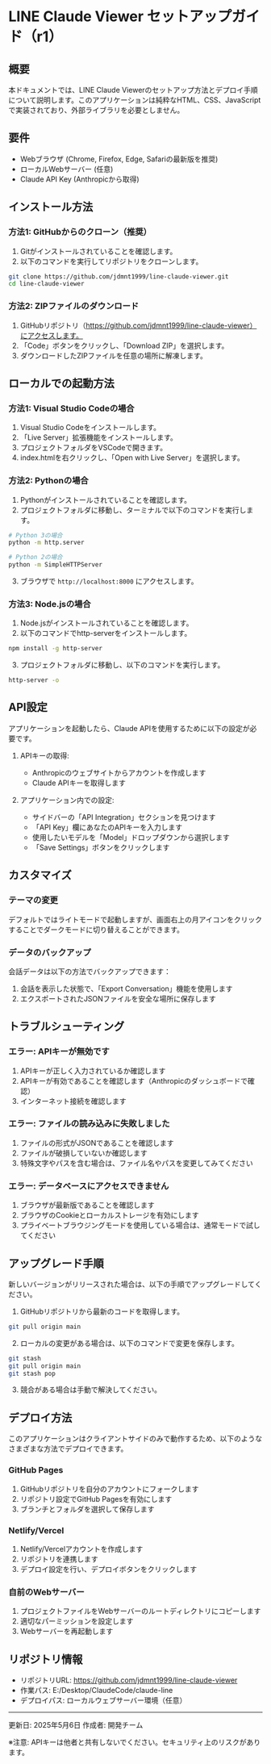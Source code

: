 # LINE Claude Viewer セットアップガイド（r1）

## 概要

本ドキュメントでは、LINE Claude Viewerのセットアップ方法とデプロイ手順について説明します。このアプリケーションは純粋なHTML、CSS、JavaScriptで実装されており、外部ライブラリを必要としません。

## 要件

- Webブラウザ (Chrome, Firefox, Edge, Safariの最新版を推奨)
- ローカルWebサーバー (任意)
- Claude API Key (Anthropicから取得)

## インストール方法

### 方法1: GitHubからのクローン（推奨）

1. Gitがインストールされていることを確認します。
2. 以下のコマンドを実行してリポジトリをクローンします。

```bash
git clone https://github.com/jdmnt1999/line-claude-viewer.git
cd line-claude-viewer
```

### 方法2: ZIPファイルのダウンロード

1. GitHubリポジトリ（https://github.com/jdmnt1999/line-claude-viewer）にアクセスします。
2. 「Code」ボタンをクリックし、「Download ZIP」を選択します。
3. ダウンロードしたZIPファイルを任意の場所に解凍します。

## ローカルでの起動方法

### 方法1: Visual Studio Codeの場合

1. Visual Studio Codeをインストールします。
2. 「Live Server」拡張機能をインストールします。
3. プロジェクトフォルダをVSCodeで開きます。
4. index.htmlを右クリックし、「Open with Live Server」を選択します。

### 方法2: Pythonの場合

1. Pythonがインストールされていることを確認します。
2. プロジェクトフォルダに移動し、ターミナルで以下のコマンドを実行します。

```bash
# Python 3の場合
python -m http.server

# Python 2の場合
python -m SimpleHTTPServer
```

3. ブラウザで `http://localhost:8000` にアクセスします。

### 方法3: Node.jsの場合

1. Node.jsがインストールされていることを確認します。
2. 以下のコマンドでhttp-serverをインストールします。

```bash
npm install -g http-server
```

3. プロジェクトフォルダに移動し、以下のコマンドを実行します。

```bash
http-server -o
```

## API設定

アプリケーションを起動したら、Claude APIを使用するために以下の設定が必要です。

1. APIキーの取得:
   - Anthropicのウェブサイトからアカウントを作成します
   - Claude APIキーを取得します

2. アプリケーション内での設定:
   - サイドバーの「API Integration」セクションを見つけます
   - 「API Key」欄にあなたのAPIキーを入力します
   - 使用したいモデルを「Model」ドロップダウンから選択します
   - 「Save Settings」ボタンをクリックします

## カスタマイズ

### テーマの変更

デフォルトではライトモードで起動しますが、画面右上の月アイコンをクリックすることでダークモードに切り替えることができます。

### データのバックアップ

会話データは以下の方法でバックアップできます：

1. 会話を表示した状態で、「Export Conversation」機能を使用します
2. エクスポートされたJSONファイルを安全な場所に保存します

## トラブルシューティング

### エラー: APIキーが無効です

1. APIキーが正しく入力されているか確認します
2. APIキーが有効であることを確認します（Anthropicのダッシュボードで確認）
3. インターネット接続を確認します

### エラー: ファイルの読み込みに失敗しました

1. ファイルの形式がJSONであることを確認します
2. ファイルが破損していないか確認します
3. 特殊文字やパスを含む場合は、ファイル名やパスを変更してみてください

### エラー: データベースにアクセスできません

1. ブラウザが最新版であることを確認します
2. ブラウザのCookieとローカルストレージを有効にします
3. プライベートブラウジングモードを使用している場合は、通常モードで試してください

## アップグレード手順

新しいバージョンがリリースされた場合は、以下の手順でアップグレードしてください。

1. GitHubリポジトリから最新のコードを取得します。
```bash
git pull origin main
```

2. ローカルの変更がある場合は、以下のコマンドで変更を保存します。
```bash
git stash
git pull origin main
git stash pop
```

3. 競合がある場合は手動で解決してください。

## デプロイ方法

このアプリケーションはクライアントサイドのみで動作するため、以下のようなさまざまな方法でデプロイできます。

### GitHub Pages

1. GitHubリポジトリを自分のアカウントにフォークします
2. リポジトリ設定でGitHub Pagesを有効にします
3. ブランチとフォルダを選択して保存します

### Netlify/Vercel

1. Netlify/Vercelアカウントを作成します
2. リポジトリを連携します
3. デプロイ設定を行い、デプロイボタンをクリックします

### 自前のWebサーバー

1. プロジェクトファイルをWebサーバーのルートディレクトリにコピーします
2. 適切なパーミッションを設定します
3. Webサーバーを再起動します

## リポジトリ情報

- リポジトリURL: https://github.com/jdmnt1999/line-claude-viewer
- 作業パス: E:/Desktop/ClaudeCode/claude-line
- デプロイパス: ローカルウェブサーバー環境（任意）

---

更新日: 2025年5月6日
作成者: 開発チーム

※注意: APIキーは他者と共有しないでください。セキュリティ上のリスクがあります。
